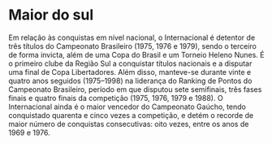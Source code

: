 # Maior do sul

Em relação às conquistas em nível nacional, o Internacional é detentor de três títulos do Campeonato Brasileiro (1975, 1976 e 1979), sendo o terceiro de forma invicta, além de uma Copa do Brasil e um Torneio Heleno Nunes. É o primeiro clube da Região Sul a conquistar títulos nacionais e a disputar uma final de Copa Libertadores. Além disso, manteve-se durante vinte e quatro anos seguidos (1975–1998) na liderança do Ranking de Pontos do Campeonato Brasileiro, período em que disputou sete semifinais, três fases finais e quatro finais da competição (1975, 1976, 1979 e 1988). O Internacional ainda é o maior vencedor do Campeonato Gaúcho, tendo conquistado quarenta e cinco vezes a competição, e detém o recorde de maior número de conquistas consecutivas: oito vezes, entre os anos de 1969 e 1976.